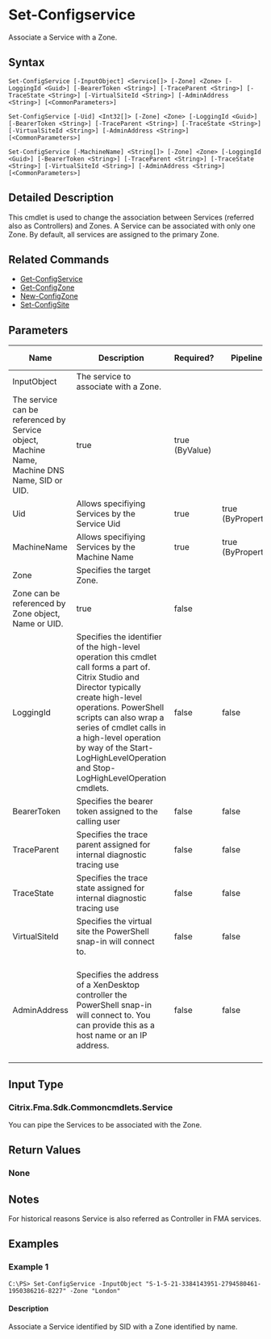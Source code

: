 ﻿
# Set-Configservice
Associate a Service with a Zone.
## Syntax

```
Set-ConfigService [-InputObject] <Service[]> [-Zone] <Zone> [-LoggingId <Guid>] [-BearerToken <String>] [-TraceParent <String>] [-TraceState <String>] [-VirtualSiteId <String>] [-AdminAddress <String>] [<CommonParameters>]  
  
Set-ConfigService [-Uid] <Int32[]> [-Zone] <Zone> [-LoggingId <Guid>] [-BearerToken <String>] [-TraceParent <String>] [-TraceState <String>] [-VirtualSiteId <String>] [-AdminAddress <String>] [<CommonParameters>]  
  
Set-ConfigService [-MachineName] <String[]> [-Zone] <Zone> [-LoggingId <Guid>] [-BearerToken <String>] [-TraceParent <String>] [-TraceState <String>] [-VirtualSiteId <String>] [-AdminAddress <String>] [<CommonParameters>]
```

## Detailed Description
This cmdlet is used to change the association between Services (referred also as Controllers) and Zones. A Service can be associated with only one Zone. By default, all services are assigned to the primary Zone.


## Related Commands

* [Get-ConfigService](../Get-ConfigService/)
* [Get-ConfigZone](../Get-ConfigZone/)
* [New-ConfigZone](../New-ConfigZone/)
* [Set-ConfigSite](../Set-ConfigSite/)
## Parameters
| Name   | Description | Required? | Pipeline Input | Default Value |
| --- | --- | --- | --- | --- |
| InputObject | The service to associate with a Zone.  
The service can be referenced by Service object, Machine Name, Machine DNS Name, SID or UID. | true | true (ByValue) |  |
| Uid | Allows specifiying Services by the Service Uid | true | true (ByPropertyName) |  |
| MachineName | Allows specifiying Services by the Machine Name | true | true (ByPropertyName) |  |
| Zone | Specifies the target Zone.  
Zone can be referenced by Zone object, Name or UID. | true | false |  |
| LoggingId | Specifies the identifier of the high-level operation this cmdlet call forms a part of. Citrix Studio and Director typically create high-level operations. PowerShell scripts can also wrap a series of cmdlet calls in a high-level operation by way of the Start-LogHighLevelOperation and Stop-LogHighLevelOperation cmdlets. | false | false |  |
| BearerToken | Specifies the bearer token assigned to the calling user | false | false |  |
| TraceParent | Specifies the trace parent assigned for internal diagnostic tracing use | false | false |  |
| TraceState | Specifies the trace state assigned for internal diagnostic tracing use | false | false |  |
| VirtualSiteId | Specifies the virtual site the PowerShell snap-in will connect to. | false | false |  |
| AdminAddress | Specifies the address of a XenDesktop controller the PowerShell snap-in will connect to. You can provide this as a host name or an IP address. | false | false | Localhost. Once a value is provided by any cmdlet, this value becomes the default. |

## Input Type

### Citrix.Fma.Sdk.Commoncmdlets.Service
You can pipe the Services to be associated with the Zone.
## Return Values

### None

## Notes
For historical reasons Service is also referred as Controller in FMA services.
## Examples

### Example 1

```
C:\PS> Set-ConfigService -InputObject "S-1-5-21-3384143951-2794580461-1950386216-8227" -Zone "London"
```

#### Description
Associate a Service identified by SID with a Zone identified by name.
